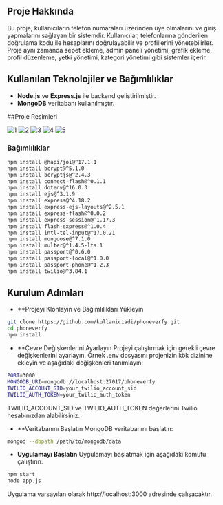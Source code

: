 ## Proje Hakkında

Bu proje, kullanıcıların telefon numaraları üzerinden üye olmalarını ve giriş yapmalarını sağlayan bir sistemdir. Kullanıcılar, telefonlarına gönderilen doğrulama kodu ile hesaplarını doğrulayabilir ve profillerini yönetebilirler. Proje aynı zamanda sepet ekleme, admin paneli yönetimi, grafik ekleme, profil düzenleme, yetki yönetimi, kategori yönetimi gibi sistemler içerir.

## Kullanılan Teknolojiler ve Bağımlılıklar

- **Node.js** ve **Express.js** ile backend geliştirilmiştir.
- **MongoDB** veritabanı kullanılmıştır.

##Proje Resimleri

![1](https://github.com/mekroket/onersene-SMS-auth-restapi/blob/main/1.png)
![2](https://github.com/mekroket/onersene-SMS-auth-restapi/blob/main/2.png)
![3](https://github.com/mekroket/onersene-SMS-auth-restapi/blob/main/3.png)
![4](https://github.com/mekroket/onersene-SMS-auth-restapi/blob/main/4.png)
![5](https://github.com/mekroket/onersene-SMS-auth-restapi/blob/main/5.png)



### Bağımlılıklar

```bash
npm install @hapi/joi@^17.1.1
npm install bcrypt@^5.1.0
npm install bcryptjs@^2.4.3
npm install connect-flash@^0.1.1
npm install dotenv@^16.0.3
npm install ejs@^3.1.9
npm install express@^4.18.2
npm install express-ejs-layouts@^2.5.1
npm install express-flash@^0.0.2
npm install express-session@^1.17.3
npm install flash-express@^1.0.4
npm install intl-tel-input@^17.0.21
npm install mongoose@^7.1.0
npm install multer@^1.4.5-lts.1
npm install passport@^0.6.0
npm install passport-local@^1.0.0
npm install passport-phone@^1.2.3
npm install twilio@^3.84.1
```


## Kurulum Adımları

- **Projeyi Klonlayın ve Bağımlılıkları Yükleyin
```bash
git clone https://github.com/kullaniciadi/phoneverfy.git
cd phoneverfy
npm install
```

- **Çevre Değişkenlerini Ayarlayın
Projeyi çalıştırmak için gerekli çevre değişkenlerini ayarlayın. Örnek .env dosyasını projenizin kök dizinine ekleyin ve aşağıdaki değişkenleri tanımlayın:
```bash
PORT=3000
MONGODB_URI=mongodb://localhost:27017/phoneverfy
TWILIO_ACCOUNT_SID=your_twilio_account_sid
TWILIO_AUTH_TOKEN=your_twilio_auth_token
```
TWILIO_ACCOUNT_SID ve TWILIO_AUTH_TOKEN değerlerini Twilio hesabınızdan alabilirsiniz.


- **Veritabanını Başlatın
MongoDB veritabanını başlatın:
```bash
mongod --dbpath /path/to/mongodb/data
```

- **Uygulamayı Başlatın**
Uygulamayı başlatmak için aşağıdaki komutu çalıştırın:
```bash
npm start
node app.js
```
Uygulama varsayılan olarak http://localhost:3000 adresinde çalışacaktır.



